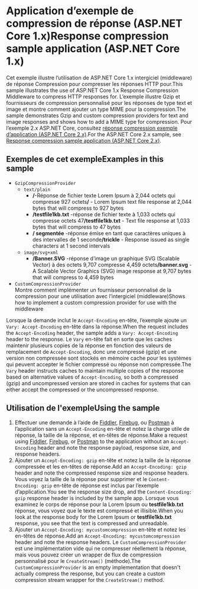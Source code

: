 # <a name="response-compression-sample-application-aspnet-core-1x"></a><span data-ttu-id="51b14-101">Application d’exemple de compression de réponse (ASP.NET Core 1.x)</span><span class="sxs-lookup"><span data-stu-id="51b14-101">Response compression sample application (ASP.NET Core 1.x)</span></span>

<span data-ttu-id="51b14-102">Cet exemple illustre l’utilisation de ASP.NET Core 1.x intergiciel (middleware) de réponse Compression pour compresser les réponses HTTP pour.</span><span class="sxs-lookup"><span data-stu-id="51b14-102">This sample illustrates the use of ASP.NET Core 1.x Response Compression Middleware to compress HTTP responses for.</span></span> <span data-ttu-id="51b14-103">L’exemple illustre Gzip et fournisseurs de compression personnalisé pour les réponses de type text et image et montre comment ajouter un type MIME pour la compression.</span><span class="sxs-lookup"><span data-stu-id="51b14-103">The sample demonstrates Gzip and custom compression providers for text and image responses and shows how to add a MIME type for compression.</span></span> <span data-ttu-id="51b14-104">Pour l’exemple 2.x ASP.NET Core, consultez [réponse compression exemple d’application (ASP.NET Core 2.x)](https://github.com/aspnet/Docs/tree/master/aspnetcore/performance/response-compression/samples/2.x).</span><span class="sxs-lookup"><span data-stu-id="51b14-104">For the ASP.NET Core 2.x sample, see [Response compression sample application (ASP.NET Core 2.x)](https://github.com/aspnet/Docs/tree/master/aspnetcore/performance/response-compression/samples/2.x).</span></span>

## <a name="examples-in-this-sample"></a><span data-ttu-id="51b14-105">Exemples de cet exemple</span><span class="sxs-lookup"><span data-stu-id="51b14-105">Examples in this sample</span></span>
* `GzipCompressionProvider`
  * `text/plain`
    * <span data-ttu-id="51b14-106">**/**-Réponse de fichier texte Lorem Ipsum à 2,044 octets qui compresse 927 octets</span><span class="sxs-lookup"><span data-stu-id="51b14-106">**/** - Lorem Ipsum text file response at 2,044 bytes that will compress to 927 bytes</span></span>
    * <span data-ttu-id="51b14-107">**/testfile1kb.txt** -réponse de fichier texte à 1,033 octets qui compresse octets 47</span><span class="sxs-lookup"><span data-stu-id="51b14-107">**/testfile1kb.txt** - Text file response at 1,033 bytes that will compress to 47 bytes</span></span>
    * <span data-ttu-id="51b14-108">**/ segmentée** -réponse émise en tant que caractères uniques à des intervalles de 1 seconde</span><span class="sxs-lookup"><span data-stu-id="51b14-108">**/trickle** - Response issued as single characters at 1 second intervals</span></span> 
  * `image/svg+xml`
    * <span data-ttu-id="51b14-109">**/Banner.SVG** -réponse d’image un graphique SVG (Scalable Vector) à des octets 9,707 compresse 4,459 octets</span><span class="sxs-lookup"><span data-stu-id="51b14-109">**/banner.svg** - A Scalable Vector Graphics (SVG) image response at 9,707 bytes that will compress to 4,459 bytes</span></span>
* `CustomCompressionProvider`<br><span data-ttu-id="51b14-110">Montre comment implémenter un fournisseur personnalisé de la compression pour une utilisation avec l’intergiciel (middleware)</span><span class="sxs-lookup"><span data-stu-id="51b14-110">Shows how to implement a custom compression provider for use with the middleware</span></span>

<span data-ttu-id="51b14-111">Lorsque la demande inclut le `Accept-Encoding` en-tête, l’exemple ajoute un `Vary: Accept-Encoding` en-tête dans la réponse.</span><span class="sxs-lookup"><span data-stu-id="51b14-111">When the request includes the `Accept-Encoding` header, the sample adds a `Vary: Accept-Encoding` header to the response.</span></span> <span data-ttu-id="51b14-112">Le `Vary` en-tête fait en sorte que les caches maintenir plusieurs copies de la réponse en fonction des valeurs de remplacement de `Accept-Encoding`, donc une compressé (gzip) et une version non compressée sont stockés en mémoire cache pour les systèmes qui peuvent accepter le fichier compressé ou réponse non compressée.</span><span class="sxs-lookup"><span data-stu-id="51b14-112">The `Vary` header instructs caches to maintain multiple copies of the response based on alternative values of `Accept-Encoding`, so both a compressed (gzip) and uncompressed version are stored in caches for systems that can either accept the compressed or the uncompressed response.</span></span>

## <a name="using-the-sample"></a><span data-ttu-id="51b14-113">Utilisation de l'exemple</span><span class="sxs-lookup"><span data-stu-id="51b14-113">Using the sample</span></span>
1. <span data-ttu-id="51b14-114">Effectuer une demande à l’aide de [Fiddler](http://www.telerik.com/fiddler), [Firebug](http://getfirebug.com/), ou [Postman](https://www.getpostman.com/) à l’application sans un `Accept-Encoding` en-tête et notez la charge utile de réponse, la taille de la réponse, et en-têtes de réponse.</span><span class="sxs-lookup"><span data-stu-id="51b14-114">Make a request using [Fiddler](http://www.telerik.com/fiddler), [Firebug](http://getfirebug.com/), or [Postman](https://www.getpostman.com/) to the application without an `Accept-Encoding` header and note the response payload, response size, and response headers.</span></span>
2. <span data-ttu-id="51b14-115">Ajouter un `Accept-Encoding: gzip` en-tête et notez la taille de la réponse compressée et les en-têtes de réponse.</span><span class="sxs-lookup"><span data-stu-id="51b14-115">Add an `Accept-Encoding: gzip` header and note the compressed response size and response headers.</span></span> <span data-ttu-id="51b14-116">Vous voyez la taille de la réponse pour supprimer et le `Content-Encoding: gzip` en-tête de réponse est inclus par l’exemple d’application.</span><span class="sxs-lookup"><span data-stu-id="51b14-116">You see the response size drop, and the `Content-Encoding: gzip` response header is included by the sample app.</span></span> <span data-ttu-id="51b14-117">Lorsque vous examinez le corps de réponse pour la Lorem Ipsum ou **testfile1kb.txt** réponse, vous voyez que le texte est compressé et illisible.</span><span class="sxs-lookup"><span data-stu-id="51b14-117">When you look at the response body for the Lorem Ipsum or **testfile1kb.txt** response, you see that the text is compressed and unreadable.</span></span>
3. <span data-ttu-id="51b14-118">Ajouter un `Accept-Encoding: mycustomcompression` en-tête et notez les en-têtes de réponse.</span><span class="sxs-lookup"><span data-stu-id="51b14-118">Add an `Accept-Encoding: mycustomcompression` header and note the response headers.</span></span> <span data-ttu-id="51b14-119">Le `CustomCompressionProvider` est une implémentation vide qui ne compresser réellement la réponse, mais vous pouvez créer un wrapper de flux de compression personnalisé pour le `CreateStream()` (méthode).</span><span class="sxs-lookup"><span data-stu-id="51b14-119">The `CustomCompressionProvider` is an empty implementation that doesn't actually compress the response, but you can create a custom compression stream wrapper for the `CreateStream()` method.</span></span>
